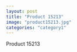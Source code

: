```yaml
---
layout: post
title: "Product 15213"
image: "product15213.jpg"
categories: "category1"
---
```

Product 15213
